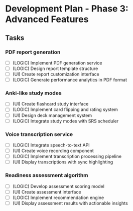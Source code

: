 # Development Plan - Phase 3: Advanced Features

## Tasks

### PDF report generation
- [ ] (LOGIC) Implement PDF generation service
- [ ] (LOGIC) Design report template structure
- [ ] (UI) Create report customization interface
- [ ] (LOGIC) Generate performance analytics in PDF format

### Anki-like study modes
- [ ] (UI) Create flashcard study interface
- [ ] (LOGIC) Implement card flipping and rating system
- [ ] (UI) Design deck management system
- [ ] (LOGIC) Integrate study modes with SRS scheduler

### Voice transcription service
- [ ] (LOGIC) Integrate speech-to-text API
- [ ] (UI) Create voice recording component
- [ ] (LOGIC) Implement transcription processing pipeline
- [ ] (UI) Display transcriptions with sync highlighting

### Readiness assessment algorithm
- [ ] (LOGIC) Develop assessment scoring model
- [ ] (UI) Create assessment interface
- [ ] (LOGIC) Implement recommendation engine
- [ ] (UI) Display assessment results with actionable insights